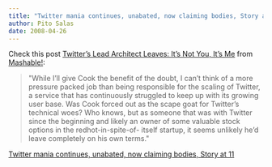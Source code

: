 ```yaml
---
title: "Twitter mania continues, unabated, now claiming bodies, Story at 11"
author: Pito Salas
date: 2008-04-26
---
```




Check this post [Twitter’s Lead Architect Leaves: It’s Not You, It’s
Me](<http://mashable.com/2008/04/23/twitter-lead-architect-resigns/>) from
[Mashable!](<http://feeds.feedburner.com/mashable>):

> "While I’ll give Cook the benefit of the doubt, I can’t think of a more
> pressure packed job than being responsible for the scaling of Twitter, a
> service that has continuously struggled to keep up with its growing user
> base. Was Cook forced out as the scape goat for Twitter’s technical woes?
> Who knows, but as someone that was with Twitter since the beginning and
> likely an owner of some valuable stock options in the redhot-in-spite-of-
> itself startup, it seems unlikely he’d leave completely on his own terms."


[Twitter mania continues, unabated, now claiming bodies, Story at 11](None)
